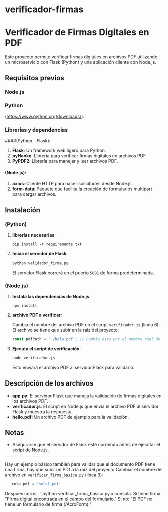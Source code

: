 # verificador-firmas
# Verificador de Firmas Digitales en PDF

Este proyecto permite verificar firmas digitales en archivos PDF utilizando un microservicio con Flask (Python) y una aplicación cliente con Node.js. 

## Requisitos previos

### Node.js

### Python
 (https://www.python.org/downloads/).

### Librerías y dependencias


####(Python - Flask):

1. **Flask**: Un framework web ligero para Python.
2. **pyHanko**: Librería para verificar firmas digitales en archivos PDF.
3. **PyPDF2**: Librería para manejar y leer archivos PDF.

#### (Node.js):

1. **axios**: Cliente HTTP para hacer solicitudes desde Node.js.
2. **form-data**: Paquete que facilita la creación de formularios multipart para cargar archivos.

## Instalación

### (Python)
1. **librerías necesarias**:

    ```
    pip install -r requirements.txt
    ```

2. **Inicia el servidor de Flask**:

    ```bash
    python validador_firma.py
    ```

    El servidor Flask correrá en el puerto `5001` de forma predeterminada.

### (Node.js)

1. **Instala las dependencias de Node.js**:

    ```
    npm install
    ```

2. **archivo PDF a verificar**:

    Cambia el nombre del archivo PDF en el script `verificador.js` (línea 6)-El archivo se tiene que subir en la raiz del proyecto:

    ```javascript
    const pdfPath = './hola.pdf'; // Cambia esto por el nombre real de tu archivo
    ```

3. **Ejecuta el script de verificación**:

    ```bash
    node verificador.js
    ```

    Esto enviará el archivo PDF al servidor Flask para validarlo.

## Descripción de los archivos

- **app.py**: El servidor Flask que maneja la validación de firmas digitales en los archivos PDF.
- **verificador.js**: El script en Node.js que envía el archivo PDF al servidor Flask y muestra la respuesta.
- **hello.pdf**: Un archivo PDF de ejemplo para la validación.

## Notas

- Asegurarse  que el servidor de Flask esté corriendo antes de ejecutar el script de Node.js.
------
Hay un ejemplo básico también para validar que el documento PDF tiene una firma, hay que subir un PDf a la raiz del proyecto
Cambiar el nombre del archivo en `verificar_firma_basica.py` (línea 3):
 ```javascript
    ruta_pdf = 'hola1.pdf'
  ```
Despues correr  ```python verificar_firma_basica.py x consola.
Si tiene firma:
"Firma digital encontrada en el campo del formulario."
Si no:
"El PDF no tiene un formulario de firma (/AcroForm)."
